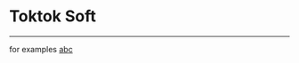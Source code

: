 <h1>Toktok Soft</h1>
<hr>
for examples <a href="https://github.com/fatih4242/toktok/blob/master/index.php">abc</a>
